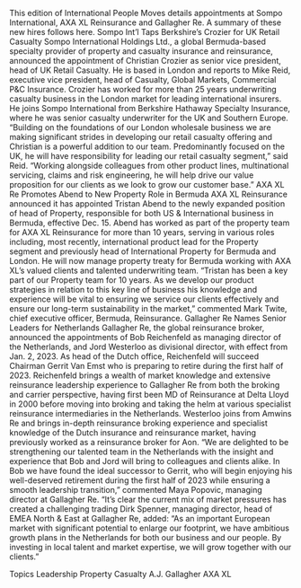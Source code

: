 This edition of International People Moves details appointments at Sompo International, AXA XL Reinsurance and Gallagher Re.
A summary of these new hires follows here.
Sompo Int’l Taps Berkshire’s Crozier for UK Retail Casualty
Sompo International Holdings Ltd., a global Bermuda-based specialty provider of property and casualty insurance and reinsurance, announced the appointment of Christian Crozier as senior vice president, head of UK Retail Casualty.
He is based in London and reports to Mike Reid, executive vice president, head of Casualty, Global Markets, Commercial P&C Insurance.
Crozier has worked for more than 25 years underwriting casualty business in the London market for leading international insurers. He joins Sompo International from Berkshire Hathaway Specialty Insurance, where he was senior casualty underwriter for the UK and Southern Europe.
“Building on the foundations of our London wholesale business we are making significant strides in developing our retail casualty offering and Christian is a powerful addition to our team. Predominantly focused on the UK, he will have responsibility for leading our retail casualty segment,” said Reid.
“Working alongside colleagues from other product lines, multinational servicing, claims and risk engineering, he will help drive our value proposition for our clients as we look to grow our customer base.”
AXA XL Re Promotes Abend to New Property Role in Bermuda
AXA XL Reinsurance announced it has appointed Tristan Abend to the newly expanded position of head of Property, responsible for both US & International business in Bermuda, effective Dec. 15.
Abend has worked as part of the property team for AXA XL Reinsurance for more than 10 years, serving in various roles including, most recently, international product lead for the Property segment and previously head of International Property for Bermuda and London. He will now manage property treaty for Bermuda working with AXA XL’s valued clients and talented underwriting team.
“Tristan has been a key part of our Property team for 10 years. As we develop our product strategies in relation to this key line of business his knowledge and experience will be vital to ensuring we service our clients effectively and ensure our long-term sustainability in the market,” commented Mark Twite, chief executive officer, Bermuda, Reinsurance.
Gallagher Re Names Senior Leaders for Netherlands
Gallagher Re, the global reinsurance broker, announced the appointments of Bob Reichenfeld as managing director of the Netherlands, and Jord Westerloo as divisional director, with effect from Jan. 2, 2023.
As head of the Dutch office, Reichenfeld will succeed Chairman Gerrit Van Emst who is preparing to retire during the first half of 2023.
Reichenfeld brings a wealth of market knowledge and extensive reinsurance leadership experience to Gallagher Re from both the broking and carrier perspective, having first been MD of Reinsurance at Delta Lloyd in 2000 before moving into broking and taking the helm at various specialist reinsurance intermediaries in the Netherlands.
Westerloo joins from Amwins Re and brings in-depth reinsurance broking experience and specialist knowledge of the Dutch insurance and reinsurance market, having previously worked as a reinsurance broker for Aon.
“We are delighted to be strengthening our talented team in the Netherlands with the insight and experience that Bob and Jord will bring to colleagues and clients alike. In Bob we have found the ideal successor to Gerrit, who will begin enjoying his well-deserved retirement during the first half of 2023 while ensuring a smooth leadership transition,” commented Maya Popovic, managing director at Gallagher Re.
“It’s clear the current mix of market pressures has created a challenging trading
Dirk Spenner, managing director, head of EMEA North & East at Gallagher Re, added: “As an important European market with significant potential to enlarge our footprint, we have ambitious growth plans in the Netherlands for both our business and our people. By investing in local talent and market expertise, we will grow together with our clients.”

Topics
Leadership
Property
Casualty
A.J. Gallagher
AXA XL
